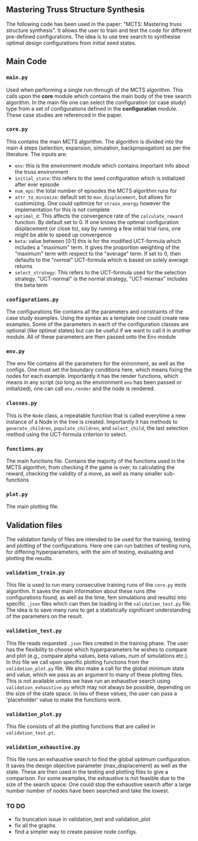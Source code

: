 ## Mastering Truss Structure Synthesis
The following code has been used in the paper: "MCTS: Mastering truss structure synthesis". It allows the user to train and test the code for different pre-defined configurations. The idea is to use tree search to synthesise optimal design configurations from initial seed states.

## Main Code 

### `main.py`
Used when performing a single run-through of the MCTS algorithm. This calls upon the **core** module which contains the main body of the tree search algorithm. In the main file one can select the configuration (or case study) type from a set of configurations defined in the **configuration** module. These case studies are referenced in the paper.

### `core.py`
This contains the main MCTS algorithm. The algorithm is divided into the main 4 steps (selection, expansion, simulation, backpropogation) as per the literature. The inputs are:
- `env`: this is the environment module which contains important info about the truss environment
- `initial_state`: this refers to the seed configuration which is initialized after ever episode
- `num_eps`: the total number of episodes the MCTS algorithm runs for
- `attr_to_minimize`: default set to `max_displacement`, but allows for customizing. One could optimize for `strain_energy` however the implementation for this is not complete
- `optimal_d`: This affects the convergence rate of the `calculate_reward` function. By default set to 0. If one knows the optimal configuration displacement (or close to), say by running a few initial trial runs, one might be able to speed up convergence
- `beta`: value between [0:1] this is for the modified UCT-formula which includes a "maximum" term. It gives the proportion weighting of the "maximum" term with respect to the "average" term. If set to 0, then defaults to the "normal" UCT-formula which is based on solely average returns
- `select_strategy`: This refers to the UCT-formula used for the selection strategy. "UCT-normal" is the normal strategy, "UCT-mixmax" includes the beta term

### `configurations.py`
The configurations file contains all the parameters and constraints of the case study examples. Using the syntax as a template one could create new examples. Some of the parameters in each of the configuration classes are optional (like optimal states) but can be useful if we want to call it in another module. All of these parameters are then passed onto the Env module

### `env.py`
The env file contains all the parameters for the enironment, as well as the configs. One must set the boundary conditions here, which means fixing the nodes for each example. Importantly it has the render functions, which means in any script (so long as the environment `env` has been passed or initialized), one can call `env.render` and the node is rendered.

### `classes.py`
This is the `Node` class, a repeatable function that is called everytime a new instance of a Node in the tree is created. Importantly it has methods to  `generate_children`, `populate_children`, and `select_child`, the last selection method using the UCT-formula criterion to select.

### `functions.py`
The main functions file. Contains the majority of the functions used in the MCTS algorithm, from checking if the game is over, to calculating the reward, checking the validity of a move, as well as many smaller sub-functions

### `plot.py`
  The main plotting file.

## Validation files
  The validation family of files are intended to be used for the training, testing and plotting of the configurations. Here one can run batches of testing runs, for differing hyperparameters, with the aim of testing, evaluating and plotting the results.

### `validation_train.py`
This file is used to run many consecutive training runs of the `core.py` mcts algorithm. It saves the main information about these runs (the configurations found, as well as the time, fem simulations and results) into specific `.json` files which can then be loading in the `validation_test.py` file. The idea is to save many runs to get a statistically significant understanding of the parameters on the result.

### `validation_test.py`
This file reads requested `.json` files created in the training phase. The user has the flexibility to choose which hyperparameters he wishes to compare and plot (e.g., compare alpha values, beta values, num of simulations etc.). In this file we call upon specific plotting functions from the `validation_plot.py` file. We also make a call for the global minimum state and value, which we pass as an argument to many of these plotting files. This is not available unless we have run an exhaustive search using `validation_exhaustive.py` which may not always be possible, depending on the size of the state space. In lieu of these values, the user can pass a 'placeholder' value to make the functions work.
  
### `validation_plot.py`
This file consists of all the plotting functions that are called in `validation_test.pt`.

### `validation_exhaustive.py`
This file runs an exhaustive search to find the global optimum configuration. It saves the design objective parameter (max_displacement) as well as the state. These are then used in the testing and plotting files to give a comparison. For some examples, the exhaustive is not feasible due to the size of the search space. One could stop the exhaustive search after a large number number of nodes have been searched and take the lowest. 

  
### TO DO
- fix truncation issue in validation_test and validation_plot
- fix all the graphs
- find a simpler way to create passive node configs.
  
